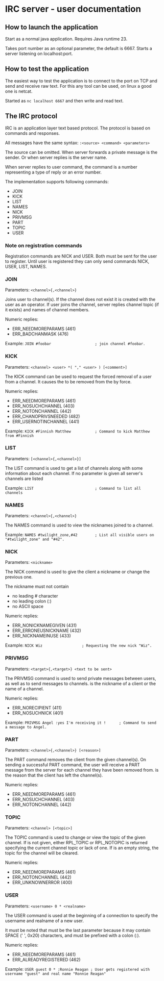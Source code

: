 # IRC server - user documentation

## How to launch the application

Start as a normal java application. Requires Java runtime 23.

Takes port number as an optional parameter, the default is 6667. Starts a server listening on localhost:port.

## How to test the application

The easiest way to test the application is to connect to the port on TCP and send and receive raw text.
For this any tool can be used, on linux a good one is netcat.

Started as `nc localhost 6667` and then write and read text.

## The IRC protocol

IRC is an application layer text based protocol.
The protocol is based on commands and responses.

All messages have the same syntax:
`:<source> <command> <parameters>`

The source can be omitted. When server forwards a private message <source> is the sender. Or when server replies <source>
is the server name.

When server replies to user command, the command is a number representing a type of reply or an error number.

The implementation supports following commands:
- JOIN
- KICK
- LIST
- NAMES
- NICK
- PRIVMSG
- PART
- TOPIC
- USER

### Note on registration commands

Registration commands are NICK and USER. Both must be sent for the user to register.
Until user is registered they can only send commands NICK, USER, LIST, NAMES.

### JOIN

Parameters: `<channel>{,<channel>}`

Joins user to channel(s). If the channel does not exist it is created with the user as an operator.
If user joins the channel, server replies channel topic (if it exists) and names of channel members.

Numeric replies:
-  ERR_NEEDMOREPARAMS (461)
-  ERR_BADCHANMASK (476)

Example:
`JOIN #foobar                    ; join channel #foobar.`

### KICK

Parameters: `<channel> <user> *( "," <user> ) [<comment>]`

The KICK command can be used to request the forced removal of a user from a channel.
It causes the <user> to be removed from the <channel> by force.

Numeric replies:
-  ERR_NEEDMOREPARAMS (461)
-  ERR_NOSUCHCHANNEL (403)
-  ERR_NOTONCHANNEL (442)
-  ERR_CHANOPRIVSNEEDED (482)
-  ERR_USERNOTINCHANNEL (441)

Example:
`KICK #Finnish Matthew           ; Command to kick Matthew from #Finnish`

### LIST

Parameters: `[<channel>{,<channel>}]`

The LIST command is used to get a list of channels along with some information about each channel.
If no parameter is given all server's channels are listed

Example:
`LIST                            ; Command to list all channels`

### NAMES

Parameters: `<channel>{,<channel>}`

The NAMES command is used to view the nicknames joined to a channel.

Example:
`NAMES #twilight_zone,#42        ; List all visible users on "#twilight_zone" and "#42".`

### NICK

Parameters: `<nickname>`

The NICK command is used to give the client a nickname or change the previous one.

The nickname must not contain
- no leading # character
- no leading colon (:)
- no ASCII space

Numeric replies:
-  ERR_NONICKNAMEGIVEN (431)
-  ERR_ERRONEUSNICKNAME (432)
-  ERR_NICKNAMEINUSE (433)

Example:
`NICK Wiz                  ; Requesting the new nick "Wiz".`

### PRIVMSG

Parameters: `<target>{,<target>} <text to be sent>`

The PRIVMSG command is used to send private messages between users, as well as to send messages to channels.
<target> is the nickname of a client or the name of a channel.

Numeric replies:
-  ERR_NORECIPIENT (411)
-  ERR_NOSUCHNICK (401)

Example:
`PRIVMSG Angel :yes I'm receiving it !      ; Command to send a message to Angel.`

### PART

Parameters: `<channel>{,<channel>} [<reason>]`

The PART command removes the client from the given channel(s).
On sending a successful PART command, the user will receive a PART message from the server for each channel they have been removed from.
<reason> is the reason that the client has left the channel(s).

Numeric replies:
-  ERR_NEEDMOREPARAMS (461)
-  ERR_NOSUCHCHANNEL (403)
-  ERR_NOTONCHANNEL (442)

### TOPIC

Parameters: `<channel> [<topic>]`

The TOPIC command is used to change or view the topic of the given channel.
If <topic> is not given, either RPL_TOPIC or RPL_NOTOPIC is returned specifying the current channel topic or lack of one.
If <topic> is an empty string, the topic for the channel will be cleared.

Numeric replies:
-  ERR_NEEDMOREPARAMS (461)
-  ERR_NOTONCHANNEL (442)
-  ERR_UNKNOWNERROR (400)

### USER

Parameters: `<username> 0 * <realname>`

The USER command is used at the beginning of a connection to specify the username and realname of a new user.

It must be noted that <realname> must be the last parameter because it may contain SPACE (' ', 0x20) characters, and must be prefixed with a colon (:).

Numeric replies:
-  ERR_NEEDMOREPARAMS (461)
-  ERR_ALREADYREGISTERED (462)

Example:
`USER guest 0 * :Ronnie Reagan ; User gets registered with username
                              "guest" and real name "Ronnie Reagan"
`



